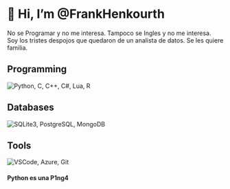 # 👋 Hi, I’m @FrankHenkourth
No se Programar y no me interesa.
Tampoco se Ingles y no me interesa.
Soy los tristes despojos que quedaron de un analista de datos.
Se les quiere familia.

<!---
FrankHenkourth/FrankHenkourth is a ✨ special ✨ repository because its `README.md` (this file) appears on your GitHub profile.
You can click the Preview link to take a look at your changes.
--->

## Programming
![Python, C, C++, C#, Lua, R](https://skillicons.dev/icons?i=python,c,cpp,c#,lua,r&perline=4)
## Databases
![SQLite3, PostgreSQL, MongoDB](https://skillicons.dev/icons?i=sqlite,postgresql,mongodb)
## Tools
![VSCode, Azure, Git](https://skillicons.dev/icons?i=vscode,azure,git)



#### Python es una P1ng4

